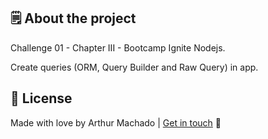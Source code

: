 ## 🗒 About the project <a name="-about-the-project" style="text-decoration:none"></a>

Challenge 01 - Chapter III -  Bootcamp Ignite Nodejs.

Create queries (ORM, Query Builder and Raw Query) in app.

## :closed_book: License <a name="-license" style="text-decoration:none"></a>

Made with love by Arthur Machado | [Get in touch](https://www.linkedin.com/in/arthurgmachado/) :wave:
